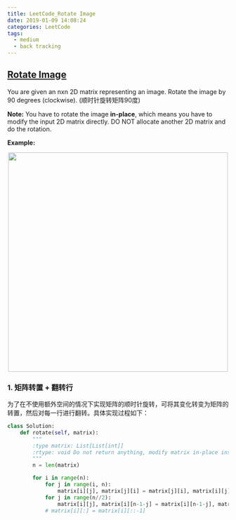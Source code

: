 ```yaml
---
title: LeetCode_Rotate Image
date: 2019-01-09 14:08:24
categories: LeetCode
tags: 
  - medium
  - back tracking
---
```


## [Rotate Image](https://leetcode.com/problems/rotate-image/)

You are given an nxn 2D matrix representing an image. Rotate the image by 90 degrees (clockwise).
(顺时针旋转矩阵90度)

<!--more-->

**Note:** You have to rotate the image **in-place**, which means you have to modify the input 2D matrix directly. DO NOT allocate another 2D matrix and do the rotation.


**Example:**
<div align=center>
	<img src="/images/leetcode_48.png" width = "500" align=center/>
</div>


### 1. 矩阵转置 + 翻转行
为了在不使用额外空间的情况下实现矩阵的顺时针旋转，可将其变化转变为矩阵的转置，然后对每一行进行翻转。具体实现过程如下：

```python
class Solution:
    def rotate(self, matrix):
        """
        :type matrix: List[List[int]]
        :rtype: void Do not return anything, modify matrix in-place instead.
        """
        n = len(matrix)

        for i in range(n):
            for j in range(i, n):
                matrix[i][j], matrix[j][i] = matrix[j][i], matrix[i][j]
            for j in range(n//2):
                matrix[i][j], matrix[i][n-1-j] = matrix[i][n-1-j], matrix[i][j]
            # matrix[i][:] = matrix[i][::-1]
```